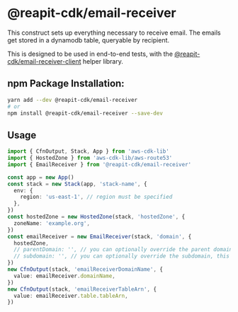 # @reapit-cdk/email-receiver
This construct sets up everything necessary to receive email. The emails get stored in a dynamodb table, queryable by recipient.

This is designed to be used in end-to-end tests, with the [@reapit-cdk/email-receiver-client](../../libs/email-receiver-client) helper library.

## npm Package Installation:
```sh
yarn add --dev @reapit-cdk/email-receiver
# or
npm install @reapit-cdk/email-receiver --save-dev
```

## Usage
```ts
import { CfnOutput, Stack, App } from 'aws-cdk-lib'
import { HostedZone } from 'aws-cdk-lib/aws-route53'
import { EmailReceiver } from '@reapit-cdk/email-receiver'

const app = new App()
const stack = new Stack(app, 'stack-name', {
  env: {
    region: 'us-east-1', // region must be specified
  },
})
const hostedZone = new HostedZone(stack, 'hostedZone', {
  zoneName: 'example.org',
})
const emailReceiver = new EmailReceiver(stack, 'domain', {
  hostedZone,
  // parentDomain: '', // you can optionally override the parent domain (e.g. your hosted zone is example.org but you want to use dev.example.org)
  // subdomain: '', // you can optionally override the subdomain, this defaults to 'email' so the resulting domain will be email.example.org
})
new CfnOutput(stack, 'emailReceiverDomainName', {
  value: emailReceiver.domainName,
})
new CfnOutput(stack, 'emailReceiverTableArn', {
  value: emailReceiver.table.tableArn,
})
```